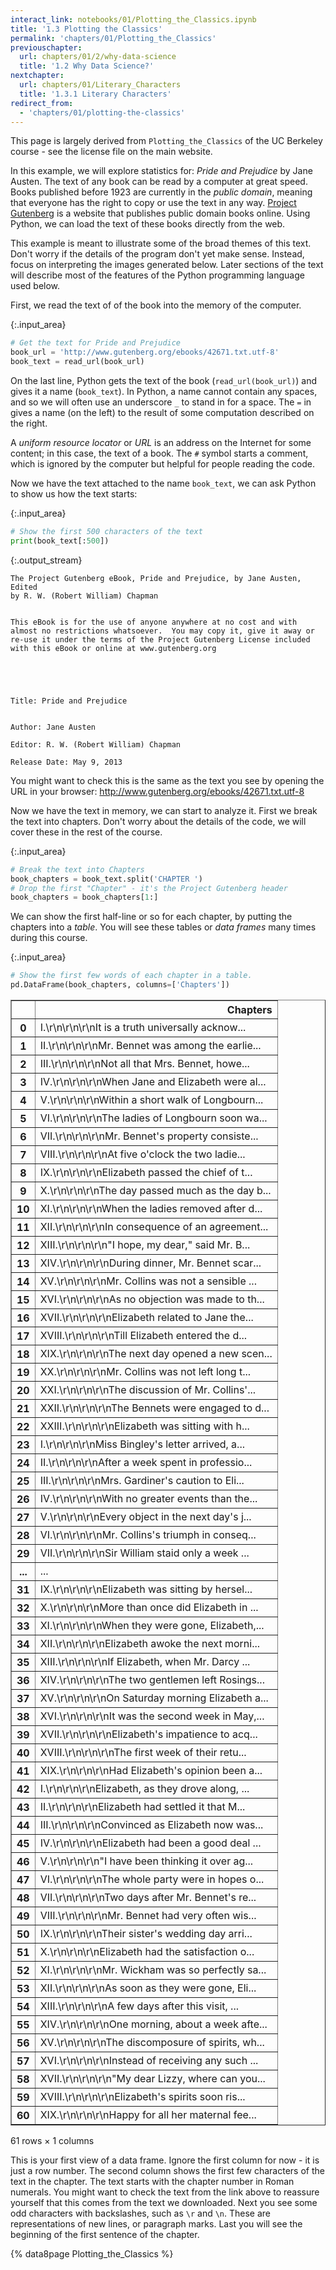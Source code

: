 ```yaml
---
interact_link: notebooks/01/Plotting_the_Classics.ipynb
title: '1.3 Plotting the Classics'
permalink: 'chapters/01/Plotting_the_Classics'
previouschapter:
  url: chapters/01/2/why-data-science
  title: '1.2 Why Data Science?'
nextchapter:
  url: chapters/01/Literary_Characters
  title: '1.3.1 Literary Characters'
redirect_from:
  - 'chapters/01/plotting-the-classics'
---
```


This page is largely derived from `Plotting_the_Classics` of the UC Berkeley
course \- see the license file on the main website.

In this example, we will explore statistics for: *Pride and Prejudice*
by Jane Austen.  The text of any book can be read by a computer at great
speed.  Books published before 1923 are currently in the *public domain*,
meaning that everyone has the right to copy or use the text in any way.
[Project Gutenberg](http://www.gutenberg.org/) is a website that publishes
public domain books online. Using Python, we can load the text of these books
directly from the web.

This example is meant to illustrate some of the broad themes of this text.
Don't worry if the details of the program don't yet make sense. Instead, focus
on interpreting the images generated below. Later sections of the text will
describe most of the features of the Python programming language used below.

First, we read the text of of the book into the memory of the computer.



{:.input_area}
```python
# Get the text for Pride and Prejudice
book_url = 'http://www.gutenberg.org/ebooks/42671.txt.utf-8'
book_text = read_url(book_url)
```


On the last line, Python gets the text of the book (`read_url(book_url)`) and
gives it a name (`book_text`). In Python, a name cannot contain any spaces,
and so we will often use an underscore `_` to stand in for a space. The `=` in
gives a name (on the left) to the result of some computation
described on the right.

A *uniform resource locator* or *URL* is an address on the Internet for some
content; in this case, the text of a book. The `#` symbol starts a comment,
which is ignored by the computer but helpful for people reading the code.

Now we have the text attached to the name `book_text`, we can ask Python to
show us how the text starts:



{:.input_area}
```python
# Show the first 500 characters of the text
print(book_text[:500])
```


{:.output_stream}
```
﻿The Project Gutenberg eBook, Pride and Prejudice, by Jane Austen, Edited
by R. W. (Robert William) Chapman


This eBook is for the use of anyone anywhere at no cost and with
almost no restrictions whatsoever.  You may copy it, give it away or
re-use it under the terms of the Project Gutenberg License included
with this eBook or online at www.gutenberg.org





Title: Pride and Prejudice


Author: Jane Austen

Editor: R. W. (Robert William) Chapman

Release Date: May 9, 2013 

```

You might want to check this is the same as the text you see by opening the
URL in your browser: <http://www.gutenberg.org/ebooks/42671.txt.utf-8>

Now we have the text in memory, we can start to analyze it.  First we break
the text into chapters.  Don't worry about the details of the code, we will
cover these in the rest of the course.



{:.input_area}
```python
# Break the text into Chapters
book_chapters = book_text.split('CHAPTER ')
# Drop the first "Chapter" - it's the Project Gutenberg header
book_chapters = book_chapters[1:]
```


We can show the first half-line or so for each chapter, by putting the
chapters into a *table*.  You will see these tables or *data frames* many
times during this course.



{:.input_area}
```python
# Show the first few words of each chapter in a table.
pd.DataFrame(book_chapters, columns=['Chapters'])
```





<div markdown="0">
<div>
<style scoped>
    .dataframe tbody tr th:only-of-type {
        vertical-align: middle;
    }

    .dataframe tbody tr th {
        vertical-align: top;
    }

    .dataframe thead th {
        text-align: right;
    }
</style>
<table border="1" class="dataframe">
  <thead>
    <tr style="text-align: right;">
      <th></th>
      <th>Chapters</th>
    </tr>
  </thead>
  <tbody>
    <tr>
      <th>0</th>
      <td>I.\r\n\r\n\r\nIt is a truth universally acknow...</td>
    </tr>
    <tr>
      <th>1</th>
      <td>II.\r\n\r\n\r\nMr. Bennet was among the earlie...</td>
    </tr>
    <tr>
      <th>2</th>
      <td>III.\r\n\r\n\r\nNot all that Mrs. Bennet, howe...</td>
    </tr>
    <tr>
      <th>3</th>
      <td>IV.\r\n\r\n\r\nWhen Jane and Elizabeth were al...</td>
    </tr>
    <tr>
      <th>4</th>
      <td>V.\r\n\r\n\r\nWithin a short walk of Longbourn...</td>
    </tr>
    <tr>
      <th>5</th>
      <td>VI.\r\n\r\n\r\nThe ladies of Longbourn soon wa...</td>
    </tr>
    <tr>
      <th>6</th>
      <td>VII.\r\n\r\n\r\nMr. Bennet's property consiste...</td>
    </tr>
    <tr>
      <th>7</th>
      <td>VIII.\r\n\r\n\r\nAt five o'clock the two ladie...</td>
    </tr>
    <tr>
      <th>8</th>
      <td>IX.\r\n\r\n\r\nElizabeth passed the chief of t...</td>
    </tr>
    <tr>
      <th>9</th>
      <td>X.\r\n\r\n\r\nThe day passed much as the day b...</td>
    </tr>
    <tr>
      <th>10</th>
      <td>XI.\r\n\r\n\r\nWhen the ladies removed after d...</td>
    </tr>
    <tr>
      <th>11</th>
      <td>XII.\r\n\r\n\r\nIn consequence of an agreement...</td>
    </tr>
    <tr>
      <th>12</th>
      <td>XIII.\r\n\r\n\r\n"I hope, my dear," said Mr. B...</td>
    </tr>
    <tr>
      <th>13</th>
      <td>XIV.\r\n\r\n\r\nDuring dinner, Mr. Bennet scar...</td>
    </tr>
    <tr>
      <th>14</th>
      <td>XV.\r\n\r\n\r\nMr. Collins was not a sensible ...</td>
    </tr>
    <tr>
      <th>15</th>
      <td>XVI.\r\n\r\n\r\nAs no objection was made to th...</td>
    </tr>
    <tr>
      <th>16</th>
      <td>XVII.\r\n\r\n\r\nElizabeth related to Jane the...</td>
    </tr>
    <tr>
      <th>17</th>
      <td>XVIII.\r\n\r\n\r\nTill Elizabeth entered the d...</td>
    </tr>
    <tr>
      <th>18</th>
      <td>XIX.\r\n\r\n\r\nThe next day opened a new scen...</td>
    </tr>
    <tr>
      <th>19</th>
      <td>XX.\r\n\r\n\r\nMr. Collins was not left long t...</td>
    </tr>
    <tr>
      <th>20</th>
      <td>XXI.\r\n\r\n\r\nThe discussion of Mr. Collins'...</td>
    </tr>
    <tr>
      <th>21</th>
      <td>XXII.\r\n\r\n\r\nThe Bennets were engaged to d...</td>
    </tr>
    <tr>
      <th>22</th>
      <td>XXIII.\r\n\r\n\r\nElizabeth was sitting with h...</td>
    </tr>
    <tr>
      <th>23</th>
      <td>I.\r\n\r\n\r\nMiss Bingley's letter arrived, a...</td>
    </tr>
    <tr>
      <th>24</th>
      <td>II.\r\n\r\n\r\nAfter a week spent in professio...</td>
    </tr>
    <tr>
      <th>25</th>
      <td>III.\r\n\r\n\r\nMrs. Gardiner's caution to Eli...</td>
    </tr>
    <tr>
      <th>26</th>
      <td>IV.\r\n\r\n\r\nWith no greater events than the...</td>
    </tr>
    <tr>
      <th>27</th>
      <td>V.\r\n\r\n\r\nEvery object in the next day's j...</td>
    </tr>
    <tr>
      <th>28</th>
      <td>VI.\r\n\r\n\r\nMr. Collins's triumph in conseq...</td>
    </tr>
    <tr>
      <th>29</th>
      <td>VII.\r\n\r\n\r\nSir William staid only a week ...</td>
    </tr>
    <tr>
      <th>...</th>
      <td>...</td>
    </tr>
    <tr>
      <th>31</th>
      <td>IX.\r\n\r\n\r\nElizabeth was sitting by hersel...</td>
    </tr>
    <tr>
      <th>32</th>
      <td>X.\r\n\r\n\r\nMore than once did Elizabeth in ...</td>
    </tr>
    <tr>
      <th>33</th>
      <td>XI.\r\n\r\n\r\nWhen they were gone, Elizabeth,...</td>
    </tr>
    <tr>
      <th>34</th>
      <td>XII.\r\n\r\n\r\nElizabeth awoke the next morni...</td>
    </tr>
    <tr>
      <th>35</th>
      <td>XIII.\r\n\r\n\r\nIf Elizabeth, when Mr. Darcy ...</td>
    </tr>
    <tr>
      <th>36</th>
      <td>XIV.\r\n\r\n\r\nThe two gentlemen left Rosings...</td>
    </tr>
    <tr>
      <th>37</th>
      <td>XV.\r\n\r\n\r\nOn Saturday morning Elizabeth a...</td>
    </tr>
    <tr>
      <th>38</th>
      <td>XVI.\r\n\r\n\r\nIt was the second week in May,...</td>
    </tr>
    <tr>
      <th>39</th>
      <td>XVII.\r\n\r\n\r\nElizabeth's impatience to acq...</td>
    </tr>
    <tr>
      <th>40</th>
      <td>XVIII.\r\n\r\n\r\nThe first week of their retu...</td>
    </tr>
    <tr>
      <th>41</th>
      <td>XIX.\r\n\r\n\r\nHad Elizabeth's opinion been a...</td>
    </tr>
    <tr>
      <th>42</th>
      <td>I.\r\n\r\n\r\nElizabeth, as they drove along, ...</td>
    </tr>
    <tr>
      <th>43</th>
      <td>II.\r\n\r\n\r\nElizabeth had settled it that M...</td>
    </tr>
    <tr>
      <th>44</th>
      <td>III.\r\n\r\n\r\nConvinced as Elizabeth now was...</td>
    </tr>
    <tr>
      <th>45</th>
      <td>IV.\r\n\r\n\r\nElizabeth had been a good deal ...</td>
    </tr>
    <tr>
      <th>46</th>
      <td>V.\r\n\r\n\r\n"I have been thinking it over ag...</td>
    </tr>
    <tr>
      <th>47</th>
      <td>VI.\r\n\r\n\r\nThe whole party were in hopes o...</td>
    </tr>
    <tr>
      <th>48</th>
      <td>VII.\r\n\r\n\r\nTwo days after Mr. Bennet's re...</td>
    </tr>
    <tr>
      <th>49</th>
      <td>VIII.\r\n\r\n\r\nMr. Bennet had very often wis...</td>
    </tr>
    <tr>
      <th>50</th>
      <td>IX.\r\n\r\n\r\nTheir sister's wedding day arri...</td>
    </tr>
    <tr>
      <th>51</th>
      <td>X.\r\n\r\n\r\nElizabeth had the satisfaction o...</td>
    </tr>
    <tr>
      <th>52</th>
      <td>XI.\r\n\r\n\r\nMr. Wickham was so perfectly sa...</td>
    </tr>
    <tr>
      <th>53</th>
      <td>XII.\r\n\r\n\r\nAs soon as they were gone, Eli...</td>
    </tr>
    <tr>
      <th>54</th>
      <td>XIII.\r\n\r\n\r\nA few days after this visit, ...</td>
    </tr>
    <tr>
      <th>55</th>
      <td>XIV.\r\n\r\n\r\nOne morning, about a week afte...</td>
    </tr>
    <tr>
      <th>56</th>
      <td>XV.\r\n\r\n\r\nThe discomposure of spirits, wh...</td>
    </tr>
    <tr>
      <th>57</th>
      <td>XVI.\r\n\r\n\r\nInstead of receiving any such ...</td>
    </tr>
    <tr>
      <th>58</th>
      <td>XVII.\r\n\r\n\r\n"My dear Lizzy, where can you...</td>
    </tr>
    <tr>
      <th>59</th>
      <td>XVIII.\r\n\r\n\r\nElizabeth's spirits soon ris...</td>
    </tr>
    <tr>
      <th>60</th>
      <td>XIX.\r\n\r\n\r\nHappy for all her maternal fee...</td>
    </tr>
  </tbody>
</table>
<p>61 rows × 1 columns</p>
</div>
</div>



This is your first view of a data frame.  Ignore the first column for now - it
is just a row number.  The second column shows the first few characters of the
text in the chapter.   The text starts with the chapter number in Roman
numerals.  You might want to check the text from the link above to reassure
yourself that this comes from the text we downloaded.  Next you see some odd
characters with backslashes, such as `\r` and `\n`.  These are representations
of new lines, or paragraph marks.  Last you will see the beginning of the
first sentence of the chapter.

{% data8page Plotting_the_Classics %}
